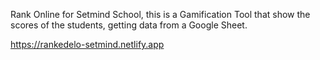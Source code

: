 Rank Online for Setmind School, this is a Gamification Tool that show the scores of the students, getting data from a Google Sheet. 

https://rankedelo-setmind.netlify.app
